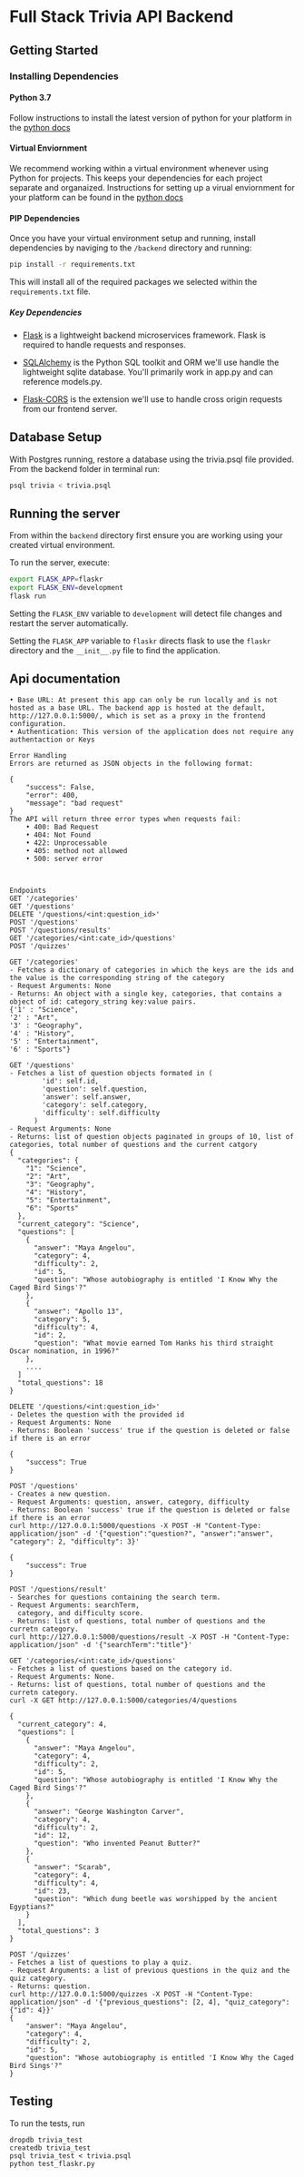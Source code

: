 # Full Stack Trivia API Backend

## Getting Started

### Installing Dependencies

#### Python 3.7

Follow instructions to install the latest version of python for your platform in the [python docs](https://docs.python.org/3/using/unix.html#getting-and-installing-the-latest-version-of-python)

#### Virtual Enviornment

We recommend working within a virtual environment whenever using Python for projects. This keeps your dependencies for each project separate and organaized. Instructions for setting up a virual enviornment for your platform can be found in the [python docs](https://packaging.python.org/guides/installing-using-pip-and-virtual-environments/)

#### PIP Dependencies

Once you have your virtual environment setup and running, install dependencies by naviging to the `/backend` directory and running:

```bash
pip install -r requirements.txt
```

This will install all of the required packages we selected within the `requirements.txt` file.

##### Key Dependencies

- [Flask](http://flask.pocoo.org/)  is a lightweight backend microservices framework. Flask is required to handle requests and responses.

- [SQLAlchemy](https://www.sqlalchemy.org/) is the Python SQL toolkit and ORM we'll use handle the lightweight sqlite database. You'll primarily work in app.py and can reference models.py. 

- [Flask-CORS](https://flask-cors.readthedocs.io/en/latest/#) is the extension we'll use to handle cross origin requests from our frontend server. 

## Database Setup
With Postgres running, restore a database using the trivia.psql file provided. From the backend folder in terminal run:
```bash
psql trivia < trivia.psql
```

## Running the server

From within the `backend` directory first ensure you are working using your created virtual environment.

To run the server, execute:

```bash
export FLASK_APP=flaskr
export FLASK_ENV=development
flask run
```

Setting the `FLASK_ENV` variable to `development` will detect file changes and restart the server automatically.

Setting the `FLASK_APP` variable to `flaskr` directs flask to use the `flaskr` directory and the `__init__.py` file to find the application. 

## Api documentation

```
• Base URL: At present this app can only be run locally and is not hosted as a base URL. The backend app is hosted at the default, http://127.0.0.1:5000/, which is set as a proxy in the frontend configuration. 
• Authentication: This version of the application does not require any authentaction or Keys
 
Error Handling
Errors are returned as JSON objects in the following format:

{
    "success": False, 
    "error": 400,
    "message": "bad request"
}
The API will return three error types when requests fail:
	• 400: Bad Request
	• 404: Not Found
	• 422: Unprocessable
    • 405: method not allowed
    • 500: server error



Endpoints
GET '/categories'
GET '/questions'
DELETE '/questions/<int:question_id>'
POST '/questions'
POST '/questions/results'
GET '/categories/<int:cate_id>/questions'
POST '/quizzes'

GET '/categories'
- Fetches a dictionary of categories in which the keys are the ids and the value is the corresponding string of the category
- Request Arguments: None
- Returns: An object with a single key, categories, that contains a object of id: category_string key:value pairs. 
{'1' : "Science",
'2' : "Art",
'3' : "Geography",
'4' : "History",
'5' : "Entertainment",
'6' : "Sports"}

GET '/questions'
- Fetches a list of question objects formated in (
        'id': self.id,
        'question': self.question,
        'answer': self.answer,
        'category': self.category,
        'difficulty': self.difficulty
      )
- Request Arguments: None
- Returns: list of question objects paginated in groups of 10, list of categories, total number of questions and the current catgory
{
  "categories": {
    "1": "Science", 
    "2": "Art", 
    "3": "Geography", 
    "4": "History", 
    "5": "Entertainment", 
    "6": "Sports"
  }, 
  "current_category": "Science", 
  "questions": [
    {
      "answer": "Maya Angelou", 
      "category": 4, 
      "difficulty": 2, 
      "id": 5, 
      "question": "Whose autobiography is entitled 'I Know Why the Caged Bird Sings'?"
    }, 
    {
      "answer": "Apollo 13", 
      "category": 5, 
      "difficulty": 4, 
      "id": 2, 
      "question": "What movie earned Tom Hanks his third straight Oscar nomination, in 1996?"
    }, 
    ....
  ]
  "total_questions": 18
}

DELETE '/questions/<int:question_id>'
- Deletes the question with the provided id 
- Request Arguments: None
- Returns: Boolean 'success' true if the question is deleted or false if there is an error

{
    "success": True
}

POST '/questions'
- Creates a new question. 
- Request Arguments: question, answer, category, difficulty
- Returns: Boolean 'success' true if the question is deleted or false if there is an error
curl http://127.0.0.1:5000/questions -X POST -H "Content-Type: application/json" -d '{"question":"question?", "answer":"answer", "category": 2, "difficulty": 3}'

{
    "success": True
}

POST '/questions/result'
- Searches for questions containing the search term. 
- Request Arguments: searchTerm, 
  category, and difficulty score.
- Returns: list of questions, total number of questions and the curretn category.
curl http://127.0.0.1:5000/questions/result -X POST -H "Content-Type: application/json" -d '{"searchTerm":"title"}'

GET '/categories/<int:cate_id>/questions'
- Fetches a list of questions based on the category id. 
- Request Arguments: None.
- Returns: list of questions, total number of questions and the curretn category.
curl -X GET http://127.0.0.1:5000/categories/4/questions 

{
  "current_category": 4,
  "questions": [
    {
      "answer": "Maya Angelou",
      "category": 4,
      "difficulty": 2,
      "id": 5,
      "question": "Whose autobiography is entitled 'I Know Why the Caged Bird Sings'?"
    },
    {
      "answer": "George Washington Carver",
      "category": 4,
      "difficulty": 2,
      "id": 12,
      "question": "Who invented Peanut Butter?"
    },
    {
      "answer": "Scarab",
      "category": 4,
      "difficulty": 4,
      "id": 23,
      "question": "Which dung beetle was worshipped by the ancient Egyptians?"
    }
  ],
  "total_questions": 3
}

POST '/quizzes'
- Fetches a list of questions to play a quiz. 
- Request Arguments: a list of previous questions in the quiz and the quiz category.
- Returns: question.
curl http://127.0.0.1:5000/quizzes -X POST -H "Content-Type: application/json" -d '{"previous_questions": [2, 4], "quiz_category": {"id": 4}}'
{
    "answer": "Maya Angelou",
    "category": 4,
    "difficulty": 2,
    "id": 5,
    "question": "Whose autobiography is entitled 'I Know Why the Caged Bird Sings'?"
}
```


## Testing
To run the tests, run
```
dropdb trivia_test
createdb trivia_test
psql trivia_test < trivia.psql
python test_flaskr.py
```